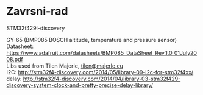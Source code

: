# Zavrsni-rad
STM32f429I-discovery 

GY-65 (BMP085 BOSCH altitude, temperature and pressure sensor)
  Datasheet: https://www.adafruit.com/datasheets/BMP085_DataSheet_Rev.1.0_01July2008.pdf                                      
  Libs used from Tilen Majerle, tilen@majerle.eu                                                        
  I2C:   http://stm32f4-discovery.com/2014/05/library-09-i2c-for-stm32f4xx/                                                     
  delay: http://stm32f4-discovery.com/2014/04/library-03-stm32f429-discovery-system-clock-and-pretty-precise-delay-library/       
